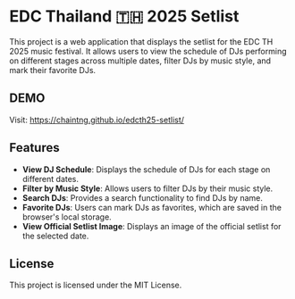 # EDC Thailand 🇹🇭 2025 Setlist

This project is a web application that displays the setlist for the EDC TH 2025 music festival. It allows users to view the schedule of DJs performing on different stages across multiple dates, filter DJs by music style, and mark their favorite DJs.

## DEMO
Visit: https://chaintng.github.io/edcth25-setlist/

## Features

- **View DJ Schedule**: Displays the schedule of DJs for each stage on different dates.
- **Filter by Music Style**: Allows users to filter DJs by their music style.
- **Search DJs**: Provides a search functionality to find DJs by name.
- **Favorite DJs**: Users can mark DJs as favorites, which are saved in the browser's local storage.
- **View Official Setlist Image**: Displays an image of the official setlist for the selected date.

## License

This project is licensed under the MIT License.

